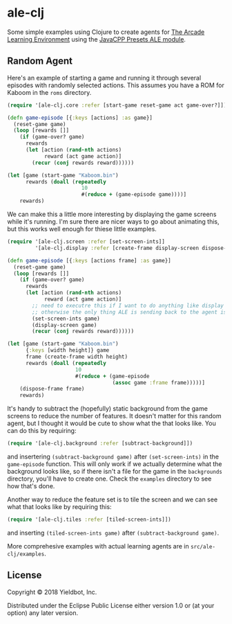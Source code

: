 # ale-clj
Some simple examples using Clojure to create agents for
[The Arcade Learning Environment](https://github.com/mgbellemare/Arcade-Learning-Environment) using
the [JavaCPP Presets ALE module](https://github.com/bytedeco/javacpp-presets/tree/master/ale).


## Random Agent

Here's an example of starting a game and running it through several episodes with randomly selected actions. This assumes you have a ROM for Kaboom in the `roms` directory.

``` clojure
(require '[ale-clj.core :refer [start-game reset-game act game-over?]])

(defn game-episode [{:keys [actions] :as game}]
  (reset-game game)
  (loop [rewards []]
    (if (game-over? game)
      rewards
      (let [action (rand-nth actions)
            reward (act game action)]
        (recur (conj rewards reward))))))

(let [game (start-game "Kaboom.bin")
      rewards (doall (repeatedly
                        10
                        #(reduce + (game-episode game))))]
    rewards)
```

We can make this a little more interesting by displaying the game screens while it's running. I'm sure there are nicer ways to go about animating this, but this works well enough for thiese little examples.

``` clojure
(require '[ale-clj.screen :refer [set-screen-ints]]
         '[ale-clj.display :refer [create-frame display-screen dispose-frame]])

(defn game-episode [{:keys [actions frame] :as game}]
  (reset-game game)
  (loop [rewards []]
    (if (game-over? game)
      rewards
      (let [action (rand-nth actions)
            reward (act game action)]
        ;; need to executre this if I want to do anything like display the screen since
        ;; otherwise the only thing ALE is sending back to the agent is the reward.
        (set-screen-ints game)
        (display-screen game)
        (recur (conj rewards reward))))))

(let [game (start-game "Kaboom.bin")
      {:keys [width height]} game
      frame (create-frame width height)
      rewards (doall (repeatedly
                      10
                      #(reduce + (game-episode
                                  (assoc game :frame frame)))))]
    (dispose-frame frame)
    rewards)

```
It's handy to subtract the (hopefully) static background from the game screens to reduce the number of features. It doesn't matter for this random agent, but I thought it would be cute to show what the that looks like.
You can do this by requiring:
``` clojure
(require '[ale-clj.background :refer [subtract-background]])
```
and insertering `(subtract-background game)` after `(set-screen-ints)` in the `game-episode` function.
This will only work if we actually determine what the background looks like, so if there
isn't a file for the game in the `backgrounds` directory, you'll have to create one.
Check the `examples` directory to see how that's done.

Another way to reduce the feature set is to tile the screen and we can see what that looks like by requiring this:

``` clojure
(require '[ale-clj.tiles :refer [tiled-screen-ints]])
```
and inserting `(tiled-screen-ints game)` after `(subtract-background game)`.

More comprehesive examples with actual learning agents are in `src/ale-clj/examples`.

## License

Copyright © 2018 Yieldbot, Inc.

Distributed under the Eclipse Public License either version 1.0 or (at
your option) any later version.
